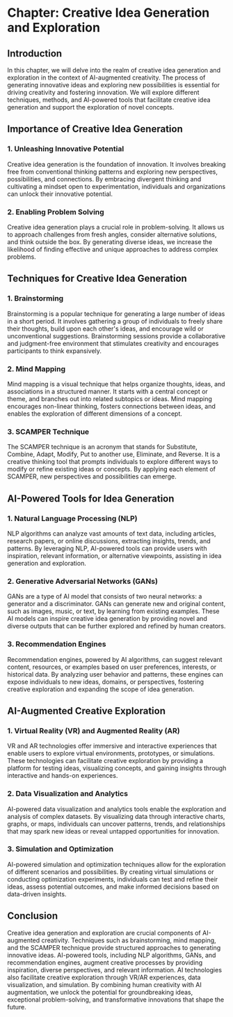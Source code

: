 Chapter: Creative Idea Generation and Exploration
=================================================

Introduction
------------

In this chapter, we will delve into the realm of creative idea generation and exploration in the context of AI-augmented creativity. The process of generating innovative ideas and exploring new possibilities is essential for driving creativity and fostering innovation. We will explore different techniques, methods, and AI-powered tools that facilitate creative idea generation and support the exploration of novel concepts.

Importance of Creative Idea Generation
--------------------------------------

### 1. Unleashing Innovative Potential

Creative idea generation is the foundation of innovation. It involves breaking free from conventional thinking patterns and exploring new perspectives, possibilities, and connections. By embracing divergent thinking and cultivating a mindset open to experimentation, individuals and organizations can unlock their innovative potential.

### 2. Enabling Problem Solving

Creative idea generation plays a crucial role in problem-solving. It allows us to approach challenges from fresh angles, consider alternative solutions, and think outside the box. By generating diverse ideas, we increase the likelihood of finding effective and unique approaches to address complex problems.

Techniques for Creative Idea Generation
---------------------------------------

### 1. Brainstorming

Brainstorming is a popular technique for generating a large number of ideas in a short period. It involves gathering a group of individuals to freely share their thoughts, build upon each other's ideas, and encourage wild or unconventional suggestions. Brainstorming sessions provide a collaborative and judgment-free environment that stimulates creativity and encourages participants to think expansively.

### 2. Mind Mapping

Mind mapping is a visual technique that helps organize thoughts, ideas, and associations in a structured manner. It starts with a central concept or theme, and branches out into related subtopics or ideas. Mind mapping encourages non-linear thinking, fosters connections between ideas, and enables the exploration of different dimensions of a concept.

### 3. SCAMPER Technique

The SCAMPER technique is an acronym that stands for Substitute, Combine, Adapt, Modify, Put to another use, Eliminate, and Reverse. It is a creative thinking tool that prompts individuals to explore different ways to modify or refine existing ideas or concepts. By applying each element of SCAMPER, new perspectives and possibilities can emerge.

AI-Powered Tools for Idea Generation
------------------------------------

### 1. Natural Language Processing (NLP)

NLP algorithms can analyze vast amounts of text data, including articles, research papers, or online discussions, extracting insights, trends, and patterns. By leveraging NLP, AI-powered tools can provide users with inspiration, relevant information, or alternative viewpoints, assisting in idea generation and exploration.

### 2. Generative Adversarial Networks (GANs)

GANs are a type of AI model that consists of two neural networks: a generator and a discriminator. GANs can generate new and original content, such as images, music, or text, by learning from existing examples. These AI models can inspire creative idea generation by providing novel and diverse outputs that can be further explored and refined by human creators.

### 3. Recommendation Engines

Recommendation engines, powered by AI algorithms, can suggest relevant content, resources, or examples based on user preferences, interests, or historical data. By analyzing user behavior and patterns, these engines can expose individuals to new ideas, domains, or perspectives, fostering creative exploration and expanding the scope of idea generation.

AI-Augmented Creative Exploration
---------------------------------

### 1. Virtual Reality (VR) and Augmented Reality (AR)

VR and AR technologies offer immersive and interactive experiences that enable users to explore virtual environments, prototypes, or simulations. These technologies can facilitate creative exploration by providing a platform for testing ideas, visualizing concepts, and gaining insights through interactive and hands-on experiences.

### 2. Data Visualization and Analytics

AI-powered data visualization and analytics tools enable the exploration and analysis of complex datasets. By visualizing data through interactive charts, graphs, or maps, individuals can uncover patterns, trends, and relationships that may spark new ideas or reveal untapped opportunities for innovation.

### 3. Simulation and Optimization

AI-powered simulation and optimization techniques allow for the exploration of different scenarios and possibilities. By creating virtual simulations or conducting optimization experiments, individuals can test and refine their ideas, assess potential outcomes, and make informed decisions based on data-driven insights.

Conclusion
----------

Creative idea generation and exploration are crucial components of AI-augmented creativity. Techniques such as brainstorming, mind mapping, and the SCAMPER technique provide structured approaches to generating innovative ideas. AI-powered tools, including NLP algorithms, GANs, and recommendation engines, augment creative processes by providing inspiration, diverse perspectives, and relevant information. AI technologies also facilitate creative exploration through VR/AR experiences, data visualization, and simulation. By combining human creativity with AI augmentation, we unlock the potential for groundbreaking ideas, exceptional problem-solving, and transformative innovations that shape the future.
